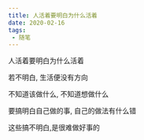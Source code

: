 ```yaml
--- 
title: 人活着要明白为什么活着
date: 2020-02-16
tags: 
 - 随笔 
---
```


人活着要明白为什么活着

若不明白, 生活便没有方向

不知道该做什么, 不知道想做什么

要搞明白自己做的事, 自己的做法有什么错

这些搞不明白,是很难做好事的